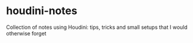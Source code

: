# houdini-notes
Collection of notes using Houdini: tips, tricks and small setups that I would otherwise forget

